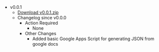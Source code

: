 - v0.0.1
  - [Download v0.0.1.zip](#TODO)
  - Changelog since v0.0.0
    - Action Required
      - None
    - Other Changes
      - Added basic Google Apps Script for generating JSON from google docs